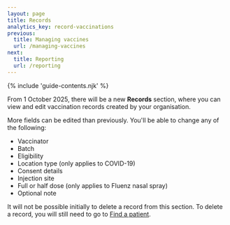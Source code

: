 ```yaml
---
layout: page
title: Records
analytics_key: record-vaccinations
previous:
  title: Managing vaccines
  url: /managing-vaccines
next:
  title: Reporting
  url: /reporting
---
```


{% include 'guide-contents.njk' %}

From 1 October 2025, there will be a new **Records** section, where you can view and edit vaccination records created by your organisation.  

More fields can be edited than previously. You'll be able to change any of the following:   

* Vaccinator
* Batch
* Eligibility
* Location type (only applies to COVID-19)
* Consent details
* Injection site
* Full or half dose (only applies to Fluenz nasal spray)
* Optional note 

It will not be possible initially to delete a record from this section. To delete a record, you will still need to go to [Find a patient](https://guide.ravs.england.nhs.uk/finding-a-patient/). 
